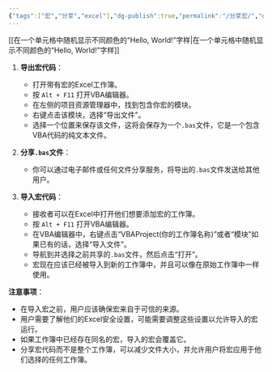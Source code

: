 ```yaml
---
{"tags":["宏","分享","excel"],"dg-publish":true,"permalink":"/分享宏/","dgPassFrontmatter":true,"noteIcon":""}
---
```




[[在一个单元格中随机显示不同颜色的“Hello, World!”字样\|在一个单元格中随机显示不同颜色的“Hello, World!”字样]]

1. **导出宏代码**：
   - 打开带有宏的Excel工作簿。
   - 按 `Alt + F11` 打开VBA编辑器。
   - 在左侧的项目资源管理器中，找到包含你宏的模块。
   - 右键点击该模块，选择“导出文件”。
   - 选择一个位置来保存该文件，这将会保存为一个`.bas`文件，它是一个包含VBA代码的纯文本文件。

2. **分享`.bas`文件**：
   - 你可以通过电子邮件或任何文件分享服务，将导出的`.bas`文件发送给其他用户。

3. **导入宏代码**：
   - 接收者可以在Excel中打开他们想要添加宏的工作簿。
   - 按 `Alt + F11` 打开VBA编辑器。
   - 在VBA编辑器中，右键点击“VBAProject(你的工作簿名称)”或者“模块”如果已有的话，选择“导入文件”。
   - 导航到并选择之前共享的`.bas`文件，然后点击“打开”。
   - 宏现在应该已经被导入到新的工作簿中，并且可以像在原始工作簿中一样使用。

**注意事项**：
- 在导入宏之前，用户应该确保宏来自于可信的来源。
- 用户需要了解他们的Excel安全设置，可能需要调整这些设置以允许导入的宏运行。
- 如果工作簿中已经存在同名的宏，导入的宏会覆盖它。
- 分享宏代码而不是整个工作簿，可以减少文件大小，并允许用户将宏应用于他们选择的任何工作簿。